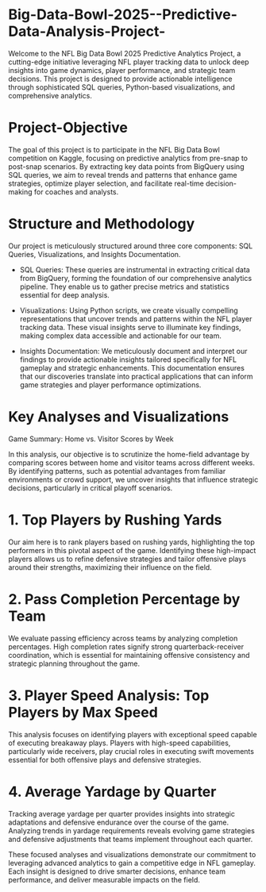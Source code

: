 # Big-Data-Bowl-2025--Predictive-Data-Analysis-Project-
Welcome to the NFL Big Data Bowl 2025 Predictive Analytics Project, a cutting-edge initiative leveraging NFL player tracking data to unlock deep insights into game dynamics, player performance, and strategic team decisions. This project is designed to provide actionable intelligence through sophisticated SQL queries, Python-based visualizations, and comprehensive analytics.

# Project-Objective
The goal of this project is to participate in the NFL Big Data Bowl competition on Kaggle, focusing on predictive analytics from pre-snap to post-snap scenarios. By extracting key data points from BigQuery using SQL queries, we aim to reveal trends and patterns that enhance game strategies, optimize player selection, and facilitate real-time decision-making for coaches and analysts.

# Structure and Methodology
Our project is meticulously structured around three core components: SQL Queries, Visualizations, and Insights Documentation.
- SQL Queries: These queries are instrumental in extracting critical data from BigQuery, forming the foundation of our comprehensive analytics pipeline. They enable us to gather precise metrics and statistics essential for deep analysis.

- Visualizations: Using Python scripts, we create visually compelling representations that uncover trends and patterns within the NFL player tracking data. These visual insights serve to illuminate key findings, making complex data accessible and actionable for our team.

- Insights Documentation: We meticulously document and interpret our findings to provide actionable insights tailored specifically for NFL gameplay and strategic enhancements. This documentation ensures that our discoveries translate into practical applications that can inform game strategies and player performance optimizations.

# Key Analyses and Visualizations
Game Summary: Home vs. Visitor Scores by Week

In this analysis, our objective is to scrutinize the home-field advantage by comparing scores between home and visitor teams across different weeks. By identifying patterns, such as potential advantages from familiar environments or crowd support, we uncover insights that influence strategic decisions, particularly in critical playoff scenarios.

# 1. Top Players by Rushing Yards

Our aim here is to rank players based on rushing yards, highlighting the top performers in this pivotal aspect of the game. Identifying these high-impact players allows us to refine defensive strategies and tailor offensive plays around their strengths, maximizing their influence on the field.

# 2. Pass Completion Percentage by Team

We evaluate passing efficiency across teams by analyzing completion percentages. High completion rates signify strong quarterback-receiver coordination, which is essential for maintaining offensive consistency and strategic planning throughout the game.

# 3. Player Speed Analysis: Top Players by Max Speed

This analysis focuses on identifying players with exceptional speed capable of executing breakaway plays. Players with high-speed capabilities, particularly wide receivers, play crucial roles in executing swift movements essential for both offensive plays and defensive strategies.

# 4. Average Yardage by Quarter

Tracking average yardage per quarter provides insights into strategic adaptations and defensive endurance over the course of the game. Analyzing trends in yardage requirements reveals evolving game strategies and defensive adjustments that teams implement throughout each quarter.

These focused analyses and visualizations demonstrate our commitment to leveraging advanced analytics to gain a competitive edge in NFL gameplay. Each insight is designed to drive smarter decisions, enhance team performance, and deliver measurable impacts on the field.




